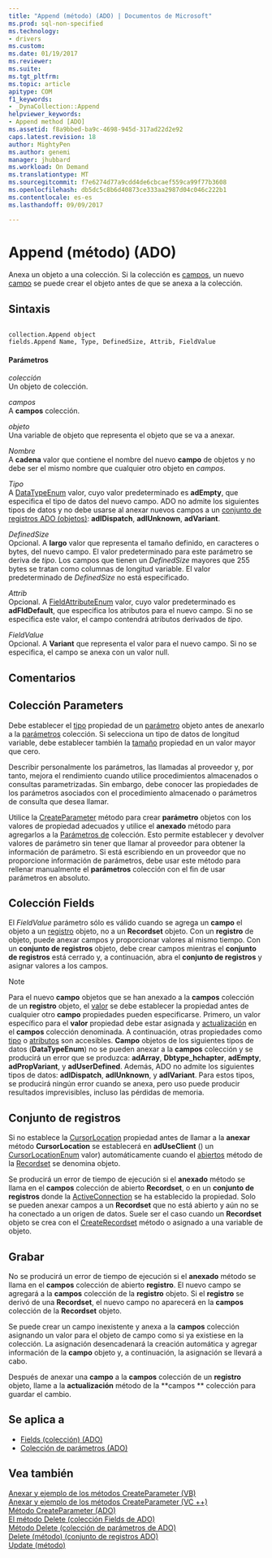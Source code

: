 ```yaml
---
title: "Append (método) (ADO) | Documentos de Microsoft"
ms.prod: sql-non-specified
ms.technology:
- drivers
ms.custom: 
ms.date: 01/19/2017
ms.reviewer: 
ms.suite: 
ms.tgt_pltfrm: 
ms.topic: article
apitype: COM
f1_keywords:
- _DynaCollection::Append
helpviewer_keywords:
- Append method [ADO]
ms.assetid: f8a9bbed-ba9c-4698-945d-317ad22d2e92
caps.latest.revision: 18
author: MightyPen
ms.author: genemi
manager: jhubbard
ms.workload: On Demand
ms.translationtype: MT
ms.sourcegitcommit: f7e6274d77a9cdd4de6cbcaef559ca99f77b3608
ms.openlocfilehash: db5dc5c8b6d40873ce333aa2987d04c046c222b1
ms.contentlocale: es-es
ms.lasthandoff: 09/09/2017

---
```

# <a name="append-method-ado"></a>Append (método) (ADO)
Anexa un objeto a una colección. Si la colección es [campos](../../../ado/reference/ado-api/fields-collection-ado.md), un nuevo [campo](../../../ado/reference/ado-api/field-object.md) se puede crear el objeto antes de que se anexa a la colección.  
  
## <a name="syntax"></a>Sintaxis  
  
```  
  
collection.Append object  
fields.Append Name, Type, DefinedSize, Attrib, FieldValue  
```  
  
#### <a name="parameters"></a>Parámetros  
 *colección*  
 Un objeto de colección.  
  
 *campos*  
 A **campos** colección.  
  
 *objeto*  
 Una variable de objeto que representa el objeto que se va a anexar.  
  
 *Nombre*  
 A **cadena** valor que contiene el nombre del nuevo **campo** de objetos y no debe ser el mismo nombre que cualquier otro objeto en *campos*.  
  
 *Tipo*  
 A [DataTypeEnum](../../../ado/reference/ado-api/datatypeenum.md) valor, cuyo valor predeterminado es **adEmpty**, que especifica el tipo de datos del nuevo campo. ADO no admite los siguientes tipos de datos y no debe usarse al anexar nuevos campos a un [conjunto de registros ADO (objetos)](../../../ado/reference/ado-api/recordset-object-ado.md): **adIDispatch**, **adIUnknown**, **adVariant**.  
  
 *DefinedSize*  
 Opcional. A **largo** valor que representa el tamaño definido, en caracteres o bytes, del nuevo campo. El valor predeterminado para este parámetro se deriva de *tipo*. Los campos que tienen un *DefinedSize* mayores que 255 bytes se tratan como columnas de longitud variable. El valor predeterminado de *DefinedSize* no está especificado.  
  
 *Attrib*  
 Opcional. A [FieldAttributeEnum](../../../ado/reference/ado-api/fieldattributeenum.md) valor, cuyo valor predeterminado es **adFldDefault**, que especifica los atributos para el nuevo campo. Si no se especifica este valor, el campo contendrá atributos derivados de *tipo*.  
  
 *FieldValue*  
 Opcional. A **Variant** que representa el valor para el nuevo campo. Si no se especifica, el campo se anexa con un valor null.  
  
## <a name="remarks"></a>Comentarios  
  
## <a name="parameters-collection"></a>Colección Parameters  
 Debe establecer el [tipo](../../../ado/reference/ado-api/type-property-ado.md) propiedad de un [parámetro](../../../ado/reference/ado-api/parameter-object.md) objeto antes de anexarlo a la [parámetros](../../../ado/reference/ado-api/parameters-collection-ado.md) colección. Si selecciona un tipo de datos de longitud variable, debe establecer también la [tamaño](../../../ado/reference/ado-api/size-property-ado-parameter.md) propiedad en un valor mayor que cero.  
  
 Describir personalmente los parámetros, las llamadas al proveedor y, por tanto, mejora el rendimiento cuando utilice procedimientos almacenados o consultas parametrizadas. Sin embargo, debe conocer las propiedades de los parámetros asociados con el procedimiento almacenado o parámetros de consulta que desea llamar.  
  
 Utilice la [CreateParameter](../../../ado/reference/ado-api/createparameter-method-ado.md) método para crear **parámetro** objetos con los valores de propiedad adecuados y utilice el **anexado** método para agregarlos a la [ Parámetros de](../../../ado/reference/ado-api/parameters-collection-ado.md) colección. Esto permite establecer y devolver valores de parámetro sin tener que llamar al proveedor para obtener la información de parámetro. Si está escribiendo en un proveedor que no proporcione información de parámetros, debe usar este método para rellenar manualmente el **parámetros** colección con el fin de usar parámetros en absoluto.  
  
## <a name="fields-collection"></a>Colección Fields  
 El *FieldValue* parámetro sólo es válido cuando se agrega un **campo** el objeto a un [registro](../../../ado/reference/ado-api/record-object-ado.md) objeto, no a un **Recordset** objeto. Con un **registro** de objeto, puede anexar campos y proporcionar valores al mismo tiempo. Con un **conjunto de registros** objeto, debe crear campos mientras el **conjunto de registros** está cerrado y, a continuación, abra el **conjunto de registros** y asignar valores a los campos.  
  
> [!NOTE]
>  Para el nuevo **campo** objetos que se han anexado a la **campos** colección de un **registro** objeto, el [valor](../../../ado/reference/ado-api/value-property-ado.md) se debe establecer la propiedad antes de cualquier otro **campo** propiedades pueden especificarse. Primero, un valor específico para el **valor** propiedad debe estar asignada y [actualización](../../../ado/reference/ado-api/update-method.md) en el **campos** colección denominada. A continuación, otras propiedades como [tipo](../../../ado/reference/ado-api/type-property-ado.md) o [atributos](../../../ado/reference/ado-api/attributes-property-ado.md) son accesibles. **Campo** objetos de los siguientes tipos de datos (**DataTypeEnum**) no se pueden anexar a la **campos** colección y se producirá un error que se produzca: **adArray**, **Dbtype_hchapter**, **adEmpty**, **adPropVariant**, y **adUserDefined**. Además, ADO no admite los siguientes tipos de datos: **adIDispatch**, **adIUnknown**, y **adIVariant**. Para estos tipos, se producirá ningún error cuando se anexa, pero uso puede producir resultados imprevisibles, incluso las pérdidas de memoria.  
  
## <a name="recordset"></a>Conjunto de registros  
 Si no establece la [CursorLocation](../../../ado/reference/ado-api/cursorlocation-property-ado.md) propiedad antes de llamar a la **anexar** método **CursorLocation** se establecerá en **adUseClient** () un [CursorLocationEnum](../../../ado/reference/ado-api/cursorlocationenum.md) valor) automáticamente cuando el [abiertos](../../../ado/reference/ado-api/open-method-ado-recordset.md) método de la [Recordset](../../../ado/reference/ado-api/recordset-object-ado.md) se denomina objeto.  
  
 Se producirá un error de tiempo de ejecución si el **anexado** método se llama en el **campos** colección de abierto **Recordset**, o en un **conjunto de registros** donde la [ActiveConnection](../../../ado/reference/ado-api/activeconnection-property-ado.md) se ha establecido la propiedad. Solo se pueden anexar campos a un **Recordset** que no está abierto y aún no se ha conectado a un origen de datos. Suele ser el caso cuando un **Recordset** objeto se crea con el [CreateRecordset](../../../ado/reference/rds-api/createrecordset-method-rds.md) método o asignado a una variable de objeto.  
  
## <a name="record"></a>Grabar  
 No se producirá un error de tiempo de ejecución si el **anexado** método se llama en el **campos** colección de abierto **registro**. El nuevo campo se agregará a la **campos** colección de la **registro** objeto. Si el **registro** se derivó de una **Recordset**, el nuevo campo no aparecerá en la **campos** colección de la **Recordset** objeto.  
  
 Se puede crear un campo inexistente y anexa a la **campos** colección asignando un valor para el objeto de campo como si ya existiese en la colección. La asignación desencadenará la creación automática y agregar información de la **campo** objeto y, a continuación, la asignación se llevará a cabo.  
  
 Después de anexar una **campo** a la **campos** colección de un **registro** objeto, llame a la **actualización** método de la **campos ** colección para guardar el cambio.  
  
## <a name="applies-to"></a>Se aplica a  
  
- [Fields (colección) (ADO)](../../../ado/reference/ado-api/fields-collection-ado.md)  
- [Colección de parámetros (ADO)](../../../ado/reference/ado-api/parameters-collection-ado.md)  
  
## <a name="see-also"></a>Vea también  
 [Anexar y ejemplo de los métodos CreateParameter (VB)](../../../ado/reference/ado-api/append-and-createparameter-methods-example-vb.md)   
 [Anexar y ejemplo de los métodos CreateParameter (VC ++)](../../../ado/reference/ado-api/append-and-createparameter-methods-example-vc.md)   
 [Método CreateParameter (ADO)](../../../ado/reference/ado-api/createparameter-method-ado.md)   
 [El método Delete (colección Fields de ADO)](../../../ado/reference/ado-api/delete-method-ado-fields-collection.md)   
 [Método Delete (colección de parámetros de ADO)](../../../ado/reference/ado-api/delete-method-ado-parameters-collection.md)   
 [Delete (método) (conjunto de registros ADO)](../../../ado/reference/ado-api/delete-method-ado-recordset.md)   
 [Update (método)](../../../ado/reference/ado-api/update-method.md)

